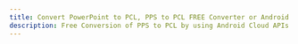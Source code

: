 ---title: Convert PowerPoint to PCL, PPS to PCL FREE Converter or Android SDKdescription: Free Conversion of PPS to PCL by using Android Cloud APIs & SDKs. Also Create, Edit & Render Microsoft Word & OpenOffice documents in the Cloud.---